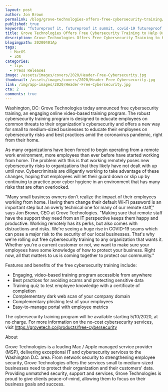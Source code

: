 ```yaml
---
layout: post
author: Jon Brown
permalink: /blog/grove-technologies-offers-free-cybersecurity-training/
published: true
keywords: "futureproof it, futureproof it summit, covid-19 futureproof, covid-19 donation summit, online summit, technolutionary summit, alectrona summit, astbelionni summit"
title: Grove Technologies Offers Free Cybersecurity Training to Help Organizations Educate Their Remote Workforces Amid Coronavirus Pandemic
description: Grove Technologies Offers Free Cybersecurity Training to Help Organizations Educate Their Remote Workforces Amid Coronavirus Pandemic
blogimgpath: 20200401Ap
tags:
  - MacOS
  - iOS
categories:
  - tips
  - Press Releases
image: /assets/images/covers/2020/Header-Free-Cybersecurity.jpg
thumbnail: /assets/images/covers/2020/Header-Free-Cybersecurity.jpg
link: /img/app-images/2020/Header-Free-Cybersecurity.jpg
cta: 2
comments: true
---
```

Washington, DC: Grove Technologies today announced free cybersecurity training, an engaging online video-based training program. The robust cybersecurity training program is designed to educate employees on common threats to their organization's cybersecurity and offers a new way for small to medium-sized businesses to educate their employees on cybersecurity risks and best practices amid the coronavirus pandemic, right from their home.

As many organizations have been forced to begin operating from a remote work environment, more employees than ever before have started working from home. The problem with this is that working remotely poses new cybersecurity risks to organizations that they likely have not dealt with up until now. Cybercriminals are diligently working to take advantage of these changes, hoping that employees will let their guard down or slip up by continuing to practice poor cyber hygiene in an environment that has many risks that are often overlooked.

"Many small business owners don't realize the impact of their employees working from home. Having them change their default Wi-Fi password is an important step but an overly technical one for many of our remote staff," says Jon Brown, CEO at Grove Technologies. "Making sure that remote staff have the support they need from an IT perspective keeps them happy and productive. Working remotely has its perks, but also comes with distractions and risks. We're seeing a huge rise in COVID-19 scams which can pose a major risk to the security of our local businesses. That's why we're rolling out free cybersecurity training to any organization that wants it. Whether you're a current customer or not, we want to make sure your employees have some knowledge of how to protect your business. Right now, all that matters to us is coming together to protect our community."

Features and benefits of the free cybersecurity training include:

- Engaging, video-based training program accessible from anywhere
- Best practices for avoiding scams and protecting sensitive data
- Training quiz to test employee knowledge with a certificate of completion
- Complementary dark web scan of your company domain
- Complementary phishing test of your employees
- Easy-to-manage portal with employee metrics

The cybersecurity training program will be available starting 5/10/2020, at no charge. For more information on the no-cost cybersecurity services, visit <https://grovetech.co/products/free-cybersecurity>

About

Grove Technologies is a leading Mac / Apple managed service provider (MSP), delivering exceptional IT and cybersecurity services to the Washington D.C. area. From network security to strengthening employee security, Grove Technologies offers the services small to medium-sized businesses need to protect their organization and their customers' data. Providing unmatched security, support and services, Grove Technologies is proud to give clients peace-of-mind, allowing them to focus on their business goals and success.
